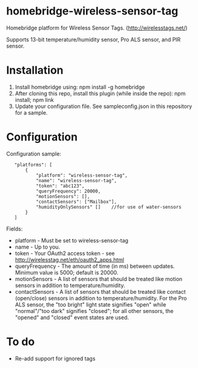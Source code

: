 # homebridge-wireless-sensor-tag
 
Homebridge platform for Wireless Sensor Tags. (http://wirelesstags.net/)

Supports 13-bit temperature/humidity sensor, Pro ALS sensor, and PIR sensor.
 
# Installation

1. Install homebridge using: npm install -g homebridge
2. After cloning this repo, install this plugin (while inside the repo): npm install; npm link
3. Update your configuration file. See sampleconfig.json in this repository for a sample. 
 
# Configuration

Configuration sample:
 
 ```
    "platforms": [
        {
            "platform": "wireless-sensor-tag",
            "name": "wireless-sensor-tag",         
            "token": "abc123",
            "queryFrequency": 20000,
            "motionSensors": [],
            "contactSensors": ["Mailbox"],
            "humidityOnlySensors" []    //for use of water-sensors
        }
    ] 
```
     
 Fields:
 * platform - Must be set to wireless-sensor-tag
 * name - Up to you. 
 * token - Your OAuth2 access token - see http://wirelesstag.net/eth/oauth2_apps.html 
 * queryFrequency - The amount of time (in ms) between updates. Minimum value is 5000; default is 20000.
 * motionSensors - A list of sensors that should be treated like motion sensors in addition to temperature/humidity.
 * contactSensors - A list of sensors that should be treated like contact (open/close) sensors in addition to temperature/humidity. For the Pro ALS sensor, the "too bright" light state signifies "open" while "normal"/"too dark" signifies "closed"; for all other sensors, the "opened" and "closed" event states are used.
 
# To do
* Re-add support for ignored tags
